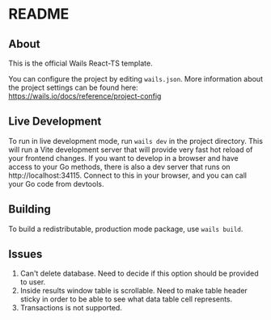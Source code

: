 # README

## About

This is the official Wails React-TS template.

You can configure the project by editing `wails.json`. More information about the project settings can be found
here: https://wails.io/docs/reference/project-config

## Live Development

To run in live development mode, run `wails dev` in the project directory. This will run a Vite development
server that will provide very fast hot reload of your frontend changes. If you want to develop in a browser
and have access to your Go methods, there is also a dev server that runs on http://localhost:34115. Connect
to this in your browser, and you can call your Go code from devtools.

## Building

To build a redistributable, production mode package, use `wails build`.

## Issues

1. Can't delete database. Need to decide if this option should be provided to user.
2. Inside results window table is scrollable. Need to make table header sticky in order to be able to see what data table cell represents.
3. Transactions is not supported.
